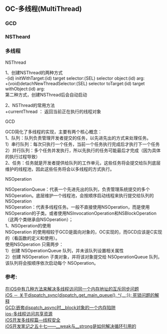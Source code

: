 ##  OC-多线程(MultiThread)

###


### GCD


### NSTheard

<h3>多线程</h3>
<p>NSThread</p>
1、创建NSThread的两种方式
<br>
-(id) initWithTarget:(id) target selector:(SEL) selector object:(id) arg:
<br>
+(void)detachNewThreadSelector:(SEL) selector toTarget:(id) target withObject:(id) arg:
<br>
第二种方式，创建NSThread后会自动启动
<br>


2、NSThread的常用方法
<br>
+currentThread ： 返回当前正在执行的线程对象
<br>

<p>GCD</p>
GCD简化了多线程的实现，主要有两个核心概念：
<br>
1、队列：队列负责管理开发者提交的任务，以先进先出的方式来处理任务。
<br>
1）串行队列：每次只执行一个任务，当前一个任务执行完成后才执行下一个任务
<br>
2）并行队列：多个任务并发执行，所以先执行的任务可能最后才完成（因为具体的执行过程导致）
<br>
2、任务：任务就是开发者提供给队列的工作单元，这些任务将会提交给队列底层维护的线程池，因此这些任务将会以多线程的方式执行。
<p>NSOperation</p>
NSOperationQueue：代表一个先进先出的队列，负责管理系统提交的多个NSOperation。底层维护一个线程池，会按顺序启动线程来执行提交给队列的NSOperation
<br>
NSOperation：代表多线程任务。一般不直接使用NSOperation，而是使用NSOperation的子类。或者使用NSInvocationOperation和NSBlockOperation（这两个类继承自NSOperation）；
<br>
1、NSOperation的使用
<br>
NSOperation 的使用相较于GCD是面向对象的，OC实现的，而GCD应该是C实现的（看函数的定义和使用）。
<br>
使用NSOperation 只需两步：
<br>
1）创建 NSOperationQueue 队列，并未该队列设置相关属性
<br>
2）创建 NSOperation 子类对象，并将该对象提交给 NSOperationQueue 队列，该队列将会按顺序依次启动每个 NSOperation。
<br>



### 参考:
[在iOS中有几种方法来解决多线程访问同一个内存地址的互斥同步问题](https://blog.csdn.net/a_ellisa/article/details/51506233)  
[iOS － 关于dispatch_sync(dispatch_get_main_queue(), ^{...;}); 死锁问题的解释](https://blog.csdn.net/icefishlily/article/details/52596802)  
[GCD:嵌套dispatch_async时__block对象的一个内存陷阱](https://blog.csdn.net/fg313071405/article/details/25962939)  
[ios-多线程访问共享资源](https://blog.csdn.net/ZCMUCZX/article/details/76974068)  
[iOS开发多线程篇—线程安全](https://www.cnblogs.com/wendingding/p/3805841.html)  
[iOS开发笔记之五十七——__weak与__strong是如何解决循环引用的](https://blog.csdn.net/lizitao/article/details/54845974)  


